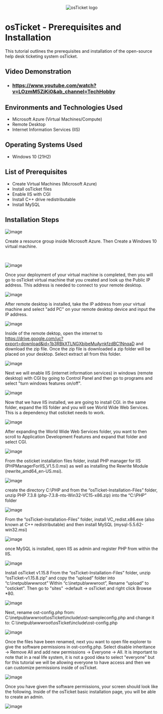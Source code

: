 
<p align="center">
<img src="https://i.imgur.com/Clzj7Xs.png" alt="osTicket logo"/>
</p>

<h1>osTicket - Prerequisites and Installation</h1>
This tutorial outlines the prerequisites and installation of the open-source help desk ticketing system osTicket.<br />


<h2>Video Demonstration</h2>

- ### https://www.youtube.com/watch?v=LOzmM5ZjKi0&ab_channel=TechHobby

<h2>Environments and Technologies Used</h2>

- Microsoft Azure (Virtual Machines/Compute)
- Remote Desktop
- Internet Information Services (IIS)

<h2>Operating Systems Used </h2>

- Windows 10</b> (21H2)

<h2>List of Prerequisites</h2>

- Create Virtual Machines (Microsoft Azure)
- Install osTicket files
- Enable IIS with CGI
- Install C++ drive redistributable
- Install MySQL
  

<h2>Installation Steps</h2>

![image](https://github.com/user-attachments/assets/85c14ac0-30cf-411d-be98-e780269d8f9f)


>>
</p>
<p>
Create a resource group inside Microsoft Azure. Then Create a Windows 10 virtual machine.
</p>
<br />

![image](https://github.com/user-attachments/assets/e869aefe-c354-4808-a04c-2ca9984754c3)

Once your deployment of your virtual machine is completed, then you will go to osTicket virtual machine that you created and look up the Public IP address. This address is needed to connect to your remote desktop.

![image](https://github.com/user-attachments/assets/922a0b74-2270-4840-bf7a-24f4b18e69a1)

After remote desktop is installed, take the IP address from your virtual machine and select "add PC" on your remote desktop device and input the IP address.

![image](https://github.com/user-attachments/assets/9688de5b-75b5-44ad-bc8d-8a5d2007b655)



Inside of the remote dektop, open the internet to https://drive.google.com/uc?export=download&id=1b3RBkXTLNGXbibeMuAynkfzdBC1NnqaD and download the zip file. Once the zip file is downloaded a zip folder will be placed on your desktop. Select extract all from this folder.

![image](https://github.com/user-attachments/assets/301b48b1-45de-4f70-8da9-1c93a3ce639b)

Next we will enable IIS (internet information services) in windows (remote desktop) with CGI by going to Control Panel and then go to programs and select "turn windows features on/off".

![image](https://github.com/user-attachments/assets/ef7d8a6a-d401-400f-b6d8-27d274b82f52)

Now that we have IIS installed, we are going to install CGI. in the same folder, expand the IIS folder and you will see World Wide Web Services. This is a dependency that osticket needs to work.

![image](https://github.com/user-attachments/assets/d36f960e-4a68-4ca0-9596-f83a1547a0fc)

After expanding the World Wide Web Services folder, you want to then scroll to Application Development Features and expand that folder and select CGI.

![image](https://github.com/user-attachments/assets/560061f8-9459-40a7-9e2d-7ab7ab2929a5)


From the osticket installation files folder, install PHP manager for IIS (PHPManagerForIIS_V1.5.0.msi) as well as installing the Rewrite Module (rewrite_amd64_en-US.msi).

![image](https://github.com/user-attachments/assets/35a3e803-bea6-4150-bda6-0380c691e14c)


create the directory C:\PHP and from the “osTicket-Installation-Files” folder, unzip PHP 7.3.8 (php-7.3.8-nts-Win32-VC15-x86.zip) into the “C:\PHP” folder

![image](https://github.com/user-attachments/assets/649173f9-1613-4c5f-9ec5-a0b65eef1ef8)


From the “osTicket-Installation-Files” folder, install VC_redist.x86.exe (also known at C++ redistributable) and then install MySQL (mysql-5.5.62-win32.msi)

![image](https://github.com/user-attachments/assets/5561a1d6-c006-41ad-aa1d-4f61c2ffbe78)

once MySQL is installed, open IIS as admin and register PHP from within the IIS.

![image](https://github.com/user-attachments/assets/070b7e2e-706a-42e7-ab22-168f93396636)

Install osTicket v1.15.8
From the “osTicket-Installation-Files” folder, unzip “osTicket-v1.15.8.zip” and copy the “upload” folder into “c:\inetpub\wwwroot”
Within “c:\inetpub\wwwroot”, Rename “upload” to "osticket". Then go to "sites" ->default -> osTicket and right click Browse *80.


![image](https://github.com/user-attachments/assets/fd032aa6-8e98-4370-b803-4af74800c2f0)




Next, rename ost-config.php from: C:\inetpub\wwwroot\osTicket\include\ost-sampleconfig.php and change it to: C:\inetpub\wwwroot\osTicket\include\ost-config.php



![image](https://github.com/user-attachments/assets/755df1db-1044-4af3-80b0-816b4ab00a79)

Once the files have been renamed, next you want to open file explorer to give the software permissions in ost-config.php. Select disable inheritance -> Remove All and add 
new permissions -> Everyone -> All. It is important to note that in a real life system, it is not a good idea to select "everyone" but for this tutorial we will be allowing everyone to have access and then we can customize permissions inside of osTicket.

![image](https://github.com/user-attachments/assets/86dc1a36-9489-47c0-861f-563b1bb82fb2)

Once you have given the software permissions, your screen should look like the following. Inside of the osTicket basic installation page, you will be able to create an admin.

![image](https://github.com/user-attachments/assets/e7752b5e-5345-446f-8284-2234253d9b32)








